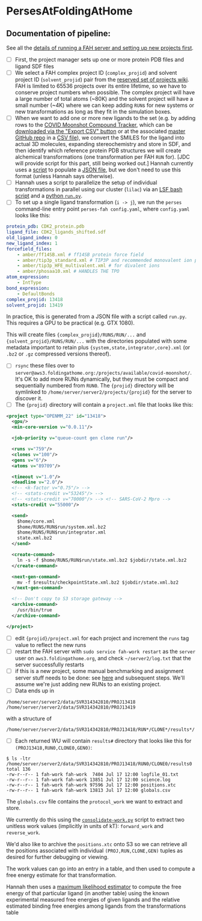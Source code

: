 # PersesAtFoldingAtHome


## Documentation of pipeline:

See all the [details of running a FAH server and setting up new projects first](https://github.com/foldingathome/fah-docs/wiki).

- [ ] First, the project manager sets up one or more protein PDB files and ligand SDF files
- [ ] We select a FAH complex project ID (`complex_projid`) and solvent project ID (`solvent_projid`) pair from the [reserved set of projects wiki](https://github.com/FoldingAtHome/fah-docs/wiki/Project-numbers). FAH is limited to 65536 projects over its entire lifetime, so we have to conserve project numbers when possible. The complex project will have a large number of total atoms (~80K) and the solvent project will have a small number (~4K) where we can keep adding `RUN`s for new systems or new transformations as long as they fit in the simulation boxes.
- [ ] When we want to add one or more new ligands to the set (e.g. by adding rows to the [COVID Moonshot Compound Tracker](https://covid.postera.ai/covid/submissions/compounds), which can be [downloaded via the "Export CSV" button](https://covid.postera.ai/covid/submissions.csv) or at the associated [master GitHub repo](https://github.com/postera-ai/COVID_moonshot_submissions) in a [CSV file](https://github.com/postera-ai/COVID_moonshot_submissions/blob/master/covid_submissions_all_info.csv)), we convert the SMILES for the ligand into actual 3D molecules, expanding stereochemistry and store in SDF, and then identify which reference protein PDB structures we will create alchemical transformations (one transformation per FAH `RUN` for).  [JDC will provide script for this part, still being worked out.]
Hannah currently uses a [script](https://github.com/choderalab/PersesAtFoldingAtHome/blob/master/SARS-CoV-2-Mpro/create-json.py) to populate a [JSON file](https://github.com/choderalab/PersesAtFoldingAtHome/blob/master/SARS-CoV-2-Mpro/aminopyridines%202020-07-04.json), but we don't need to use this format (unless Hannah says otherwise).
- [ ] Hannah uses a script to parallelize the setup of individual transformations in parallel using our cluster (`lilac`) via an [LSF bash script](https://github.com/choderalab/PersesAtFoldingAtHome/blob/master/SARS-CoV-2-Mpro/submit-ligpairs.sh) and a [python `run.py`](https://github.com/choderalab/PersesAtFoldingAtHome/blob/master/SARS-CoV-2-Mpro/run.py).
- [ ] To set up a single ligand transformation (`i -> j`), we run the `perses` command-line entry point `perses-fah config.yaml`, where `config.yaml` looks like this:
```yaml
protein_pdb: CDK2_protein.pdb
ligand_file: CDK2_ligands_shifted.sdf
old_ligand_index: 0
new_ligand_index: 1
forcefield_files:
    - amber/ff14SB.xml # ff14SB protein force field
    - amber/tip3p_standard.xml # TIP3P and recommended monovalent ion parameters
    - amber/tip3p_HFE_multivalent.xml # for divalent ions
    - amber/phosaa10.xml # HANDLES THE TPO
atom_expression:
    - IntType
bond_expression:
    - DefaultBonds
complex_projid: 13418
solvent_projid: 13419
```
In practice, this is generated from a JSON file with a script called `run.py`.
This requires a GPU to be practical (e.g. GTX 1080).

This will create files `{complex_projid}/RUNS/RUN/...` and `{solvent_projid}/RUNS/RUN/...` with the directories populated with some metadata important to retain plus `{system,state,integrator,core}.xml` (or `.bz2` or `.gz` compressed versions thereof).
- [ ] `rsync` these files over to `server@aws3.foldingathome.org:/projects/available/covid-moonshot/`. It's OK to add more RUNs dynamically, but they must be compact and sequentially numbered from `RUN0`. The `{projid}` directory will be symlinked to `/home/server/server2/projects/{projid}` for the server to discover it.
- [ ] The `{projid}` directory will contain a `project.xml` file that looks like this:
```XML
<project type="OPENMM_22" id="13418">
  <gpu/>
  <min-core-version v="0.0.11"/>

  <job-priority v="queue-count gen clone run"/>

  <runs v="759"/>
  <clones v="100"/>
  <gens v="6"/>
  <atoms v="89709"/>

  <timeout v="1.0"/>
  <deadline v="2.0"/>
  <!-- <k-factor v="0.75"/> -->
  <!-- <stats-credit v="53245"/> -->  
  <!-- <stats-credit v="70000"/> --> <!-- SARS-CoV-2 Mpro -->
  <stats-credit v="55000"/>

  <send>
    $home/core.xml
    $home/RUNS/RUN$run/system.xml.bz2
    $home/RUNS/RUN$run/integrator.xml
    state.xml.bz2
  </send>

  <create-command>
    ln -s -f $home/RUNS/RUN$run/state.xml.bz2 $jobdir/state.xml.bz2
  </create-command>

  <next-gen-command>
    mv -f $results/checkpointState.xml.bz2 $jobdir/state.xml.bz2
  </next-gen-command>

  <!-- Don't copy to S3 storage gateway -->
  <archive-command>
    /usr/bin/true
  </archive-command>

</project>
```
- [ ] edit `{projid}/project.xml` for each project and increment the `runs` tag value to reflect the new runs
- [ ] restart the FAH server with `sudo service fah-work restart` as the `server` user on `aws3.foldingathome.org`, and check `~/server2/log.txt` that the server successfully restarts
- [ ] if this is a new project, some manual benchmarking and assignment server stuff needs to be done: see [here](https://github.com/FoldingAtHome/fah-docs/wiki/Set-up-an-OpenMM-%28GPU%29-Project) and subsequent steps. We'll assume we're just adding new RUNs to an existing project.
- [ ] Data ends up in
```
/home/server/server2/data/SVR314342810/PROJ13418
/home/server/server2/data/SVR314342810/PROJ13419
```
with a structure of
```
/home/server/server2/data/SVR314342810/PROJ13418/RUN*/CLONE*/results*/
```
- [ ] Each returned WU will contain `results#` directory that looks like this for `(PROJ13418,RUN0,CLONE0,GEN0)`:
```
$ ls -ltr /home/server/server2/data/SVR314342810/PROJ13418/RUN0/CLONE0/results0
total 136
-rw-r--r-- 1 fah-work fah-work  7404 Jul 17 12:00 logfile_01.txt
-rw-r--r-- 1 fah-work fah-work 13851 Jul 17 12:00 science.log
-rw-r--r-- 1 fah-work fah-work 97596 Jul 17 12:00 positions.xtc
-rw-r--r-- 1 fah-work fah-work 13813 Jul 17 12:00 globals.csv
```
The `globals.csv` file contains the `protocol_work` we want to extract and store.

We currently do this using the [`consolidate-work.py`](https://github.com/choderalab/PersesAtFoldingAtHome/blob/add-analysis-script/consolidate-work.py) script to extract two unitless work values (implicitly in units of kT): `forward_work` and `reverse_work`.

We'd also like to archive the `positions.xtc` onto S3 so we can retrieve all the positions associated with individual `(PROJ,RUN,CLONE,GEN)` tuples as desired for further debugging or viewing.

The work values can go into an entry in a table, and then used to compute a free energy estimate for that transformation.

Hannah then uses a [maximum likelihood estimator](https://pubs.acs.org/doi/abs/10.1021/acs.jcim.9b00528) to compute the free energy of that particular ligand (in another table) using the known experimental measured free energies of given ligands and the relative estimated binding free energies among ligands from the transformations table

